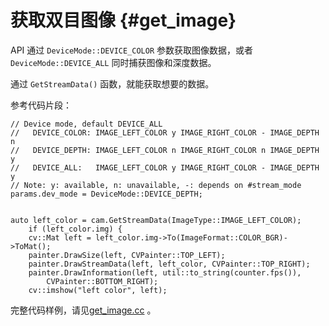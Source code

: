 # 获取双目图像 {#get_image}

API 通过 `DeviceMode::DEVICE_COLOR` 参数获取图像数据，或者 `DeviceMode::DEVICE_ALL` 同时捕获图像和深度数据。

通过 `GetStreamData()` 函数，就能获取想要的数据。

参考代码片段：

```
// Device mode, default DEVICE_ALL
//   DEVICE_COLOR: IMAGE_LEFT_COLOR y IMAGE_RIGHT_COLOR - IMAGE_DEPTH n
//   DEVICE_DEPTH: IMAGE_LEFT_COLOR n IMAGE_RIGHT_COLOR n IMAGE_DEPTH y
//   DEVICE_ALL:   IMAGE_LEFT_COLOR y IMAGE_RIGHT_COLOR - IMAGE_DEPTH y
// Note: y: available, n: unavailable, -: depends on #stream_mode
params.dev_mode = DeviceMode::DEVICE_DEPTH;


auto left_color = cam.GetStreamData(ImageType::IMAGE_LEFT_COLOR);
    if (left_color.img) {
    cv::Mat left = left_color.img->To(ImageFormat::COLOR_BGR)->ToMat();
    painter.DrawSize(left, CVPainter::TOP_LEFT);
    painter.DrawStreamData(left, left_color, CVPainter::TOP_RIGHT);
    painter.DrawInformation(left, util::to_string(counter.fps()),
        CVPainter::BOTTOM_RIGHT);
    cv::imshow("left color", left);
```

完整代码样例，请见[get_image.cc](https://github.com/slightech/MYNT-EYE-D-SDK/blob/master/samples/src/get_image.cc) 。